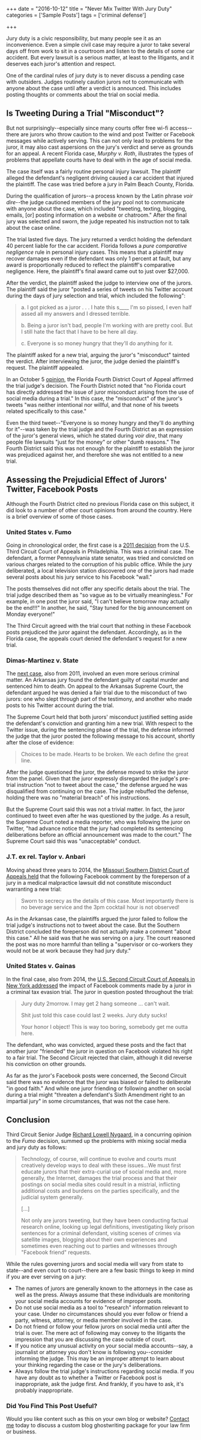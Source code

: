 +++
date = "2016-10-12"
title = "Never Mix Twitter With Jury Duty"
categories = ['Sample Posts']
tags = ['criminal defense']

+++

Jury duty is a civic responsibility, but many people see it as an inconvenience. Even a simple civil case may require a juror to take several days off from work to sit in a courtroom and listen to the details of some car accident. But every lawsuit is a serious matter, at least to the litigants, and it deserves each juror's attention and respect.

One of the cardinal rules of jury duty is to never discuss a pending case with outsiders. Judges routinely caution jurors not to communicate with anyone about the case until after a verdict is announced. This includes posting thoughts or comments about the trial on social media.

## Is Tweeting During a Trial "Misconduct"?

But not surprisingly--especially since many courts offer free wi-fi access--there are jurors who throw caution to the wind and post Twitter or Facebook messages while actively serving. This can not only lead to problems for the juror, it may also cast aspersions on the jury's verdict and serve as grounds for an appeal. A recent Florida case, <em>Murphy v. Roth</em>, illustrates the types of problems that appellate courts have to deal with in the age of social media.

The case itself was a fairly routine personal injury lawsuit. The plaintiff alleged the defendant's negligent driving caused a car accident that injured the plaintiff. The case was tried before a jury in Palm Beach County, Florida.

During the qualification of jurors--a process known by the Latin phrase <em>voir dire</em>--the judge cautioned members of the jury pool not to communicate with anyone about the case, which included "tweeting, texting, blogging, emails, [or] posting information on a website or chatroom." After the final jury was selected and sworn, the judge repeated his instruction not to talk about the case online.

The trial lasted five days. The jury returned a verdict holding the defendant 40 percent liable for the car accident. Florida follows a <em>pure comparative negligence</em> rule in personal injury cases. This means that a plaintiff may recover damages even if the defendant was only 1 percent at fault, but any award is proportionally reduced to reflect the plaintiff's comparative negligence. Here, the plaintiff's final award came out to just over $27,000.

After the verdict, the plaintiff asked the judge to interview one of the jurors. The plaintiff said the juror "posted a series of tweets on his Twitter account during the days of jury selection and trial, which included the following":

<blockquote>
  a. I got picked as a juror . . . I hate this s____ I'm so pissed, I even half assed all my answers and I dressed terrible.

  b. Being a juror isn't bad, people I'm working with are pretty cool. But I still hate the fact that I have to be here all day.

  c. Everyone is so money hungry that they'll do anything for it.
</blockquote>

The plaintiff asked for a new trial, arguing the juror's "misconduct" tainted the verdict. After interviewing the juror, the judge denied the plaintiff's request. The plaintiff appealed.

In an October 5 <a href="https://scholar.google.com/scholar_case?case=5880734397557508025&amp;hl=en&amp;as_sdt=6,47">opinion</a>, the Florida Fourth District Court of Appeal affirmed the trial judge's decision. The Fourth District noted that "no Florida court has directly addressed the issue of juror misconduct arising from the use of social media during a trial." In this case, the "misconduct" of the juror's tweets "was neither intentional nor willful, and that none of his tweets related specifically to this case."

Even the third tweet--"Everyone is so money hungry and they'll do anything for it"--was taken by the trial judge and the Fourth District as an expression of the juror's general views, which he stated during <em>voir dire</em>, that many people file lawsuits "just for the money" or other "dumb reasons." The Fourth District said this was not enough for the plaintiff to establish the juror was prejudiced against her, and therefore she was not entitled to a new trial.

## Assessing the Prejudicial Effect of Jurors' Twitter, Facebook Posts

Although the Fourth District cited no previous Florida case on this subject, it did look to a number of other court opinions from around the country. Here is a brief overview of some of those cases.

### United States v. Fumo

Going in chronological order, the first case is a <a href="https://scholar.google.com/scholar_case?case=5173223868708822818&amp;hl=en&amp;as_sdt=6,470">2011 decision</a> from the U.S. Third Circuit Court of Appeals in Philadelphia. This was a criminal case. The defendant, a former Pennsylvania state senator, was tried and convicted on various charges related to the corruption of his public office. While the jury deliberated, a local television station discovered one of the jurors had made several posts about his jury service to his Facebook "wall."

The posts themselves did not offer any specific details about the trial. The trial judge described them as "so vague as to be virtually meaningless." For example, in one post the juror said, "I can't believe tomorrow may actually be the end!!!" In another, he said, "Stay tuned for the big announcement on Monday everyone!"

The Third Circuit agreed with the trial court that nothing in these Facebook posts prejudiced the juror against the defendant. Accordingly, as in the Florida case, the appeals court denied the defendant's request for a new trial.

### Dimas-Martinez v. State

The <a href="https://scholar.google.com/scholar_case?case=3893920204546286740&amp;hl=en&amp;as_sdt=6,47">next case</a>, also from 2011, involved an even more serious criminal matter. An Arkansas jury found the defendant guilty of capital murder and sentenced him to death. On appeal to the Arkansas Supreme Court, the defendant argued he was denied a fair trial due to the misconduct of two jurors: one who slept through part of the testimony, and another who made posts to his Twitter account during the trial.

The Supreme Court held that both jurors' misconduct justified setting aside the defendant's conviction and granting him a new trial. With respect to the Twitter issue, during the sentencing phase of the trial, the defense informed the judge that the juror posted the following message to his account, shortly after the close of evidence:

<blockquote>
  Choices to be made. Hearts to be broken. We each define the great line.
</blockquote>

After the judge questioned the juror, the defense moved to strike the juror from the panel. Given that the juror expressly disregarded the judge's pre-trial instruction "not to tweet about the case," the defense argued he was disqualified from continuing on the case. The judge rebuffed the defense, holding there was no "material breach" of his instructions.

But the Supreme Court said this was not a trivial matter. In fact, the juror continued to tweet even after he was questioned by the judge. As a result, the Supreme Court noted a media reporter, who was following the juror on Twitter, "had advance notice that the jury had completed its sentencing deliberations before an official announcement was made to the court." The Supreme Court said this was "unacceptable" conduct.

### J.T. ex rel. Taylor v. Anbari

Moving ahead three years to 2014, the <a href="https://scholar.google.com/scholar_case?case=11629728967547516440&amp;hl=en&amp;as_sdt=6,47">Missouri Southern District Court of Appeals held</a> that the following Facebook comment by the foreperson of a jury in a medical malpractice lawsuit did not constitute misconduct warranting a new trial:

<blockquote>
  Sworn to secrecy as the details of this case. Most importantly there is no beverage service and the 3pm cocktail hour is not observed!
</blockquote>

As in the Arkansas case, the plaintiffs argued the juror failed to follow the trial judge's instructions not to tweet about the case. But the Southern District concluded the foreperson did not actually make a comment "about this case." All he said was that he was serving on a jury. The court reasoned the post was no more harmful than telling a "supervisor or co-workers they would not be at work because they had jury duty."

### United States v. Gainas

In the final case, also from 2014, the <a href="https://scholar.google.com/scholar_case?case=16926744034394821172">U.S. Second Circuit Court of Appeals in New York addressed</a> the impact of Facebook comments made by a juror in a criminal tax evasion trial. The juror in question posted throughout the trial:

<blockquote>
  Jury duty 2morrow. I may get 2 hang someone ... can't wait.

  Shit just told this case could last 2 weeks. Jury duty sucks!

  Your honor I object! This is way too boring, somebody get me outta here.
</blockquote>

The defendant, who was convicted, argued these posts and the fact that another juror "friended" the juror in question on Facebook violated his right to a fair trial. The Second Circuit rejected that claim, although it did reverse his conviction on other grounds.

As far as the juror's Facebook posts were concerned, the Second Circuit said there was no evidence that the juror was biased or failed to deliberate "in good faith." And while one juror friending or following another on social during a trial might "threaten a defendant's Sixth Amendment right to an impartial jury" in some circumstances, that was not the case here.

## Conclusion

Third Circuit Senior Judge <a href="http://www.fjc.gov/servlet/nGetInfo?jid=1790&amp;cid=999&amp;ctype=na&amp;instate=na">Richard Lowell Nygaard</a>, in a concurring opinion to the <em>Fumo</em> decision, summed up the problems with mixing social media and jury duty as follows:

<blockquote>
  Technology, of course, will continue to evolve and courts must creatively develop ways to deal with these issues...We must first educate jurors that their extra-curial use of social media and, more generally, the Internet, damages the trial process and that their postings on social media sites could result in a mistrial, inflicting additional costs and burdens on the parties specifically, and the judicial system generally.

  [...]

  Not only are jurors tweeting, but they have been conducting factual research online, looking up legal definitions, investigating likely prison sentences for a criminal defendant, visiting scenes of crimes via satellite images, blogging about their own experiences and sometimes even reaching out to parties and witnesses through "Facebook friend" requests.
</blockquote>

While the rules governing jurors and social media will vary from state to state--and even court to court--there are a few basic things to keep in mind if you are ever serving on a jury:

<ul>
    <li>The names of jurors are generally known to the attorneys in the case as well as the press. Always assume that these individuals are monitoring your social media accounts for evidence of improper posts.</li>
    <li>Do not use social media as a tool to "research" information relevant to your case. Under no circumstances should you ever follow or friend a party, witness, attorney, or media member involved in the case.</li>
    <li>Do not friend or follow your fellow jurors on social media until after the trial is over. The mere act of following may convey to the litigants the impression that you are discussing the case outside of court.</li>
    <li>If you notice any unusual activity on your social media accounts--say, a journalist or attorney you don't know is following you--consider informing the judge. This may be an improper attempt to learn about your thinking regarding the case or the jury's deliberations.</li>
    <li>Always follow the trial judge's instructions regarding social media. If you have any doubt as to whether a Twitter or Facebook post is inappropriate, ask the judge first. And frankly, if you have to ask, it's probably inappropriate.</li>
</ul>

### Did You Find This Post Useful?

Would you like content such as this on your own blog or website? [Contact me](https://skipoliva.com/#contact) today to discuss a custom blog ghostwriting package for your law firm or business.
